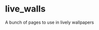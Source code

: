 # live_walls
A bunch of pages to use in lively wallpapers

<a href= "https://github.com/maoubuda/live_walls/net">
